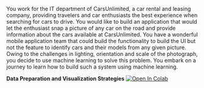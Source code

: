 You work for the IT department of CarsUnlimited, a car rental and leasing company, providing travelers and car enthusiasts the best experience when searching for cars to drive. You would like to build an application that would let the enthusiast snap a picture of any car on the road and provide information about the cars available at CarsUnlimited. You have a wonderful mobile application team that could build the functionality to build the UI but not the feature to identify cars and their models from any given picture. Owing to the challenges in lighting, orientation and scale of the photograph, you decide to use machine learning to solve this problem. You embark on a journey to learn how to build such a system using machine learning.

**Data Preparation and Visualization Strategies**
<a href="https://colab.research.google.com/github.com/OctaviaOZ/image-classification-with-deep-learning/blob/master/Data_Preparation_and_Visualization_Strategies/1.ipynb" target="_parent"><img src="https://colab.research.google.com/assets/colab-badge.svg" alt="Open In Colab"/></a>
